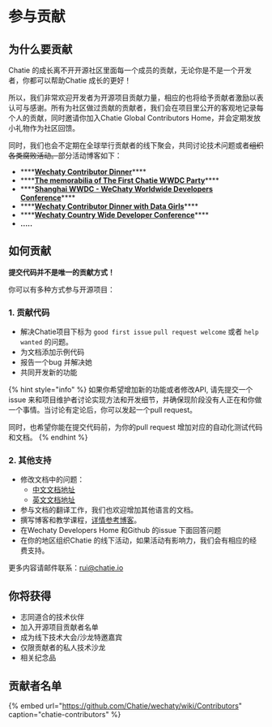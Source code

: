 # 参与贡献

## 为什么要贡献

Chatie 的成长离不开开源社区里面每一个成员的贡献，无论你是不是一个开发者，你都可以帮助Chatie 成长的更好！

所以，我们非常欢迎开发者为开源项目贡献力量，相应的也将给予贡献者激励以表认可与感谢。所有为社区做过贡献的贡献者，我们会在项目里公开的客观地记录每个人的贡献，同时邀请你加入Chatie Global Contributors Home，并会定期发放小礼物作为社区回馈。

同时，我们也会不定期在全球举行贡献者的线下聚会，共同讨论技术问题或者~~组织各类腐败活动。~~部分活动博客如下：

* \*\*\*\*[**Wechaty Contributor Dinner**](https://blog.chatie.io/wechaty-meeting/)\*\*\*\*
* \*\*\*\*[**The memorabilia of The First Chatie WWDC Party**](https://blog.chatie.io/the-first-chatie-wwdc-party/)\*\*\*\*
* \*\*\*\*[**Shanghai WWDC - WeChaty Worldwide Developers Conference**](https://blog.chatie.io/wechaty-shanghai-meetup/)\*\*\*\*
* \*\*\*\*[**Wechaty Contributor Dinner with Data Girls**](https://blog.chatie.io/wechaty-contributor-dinner-data-girl/)\*\*\*\*
* \*\*\*\*[**Wechaty Country Wide Developer Conference**](https://blog.chatie.io/country-wide-developer-conference/)\*\*\*\*
* **.....**

## 如何贡献

**提交代码并不是唯一的贡献方式！**

你可以有多种方式参与开源项目：

### 1. 贡献代码

* 解决Chatie项目下标为 `good first issue` `pull request welcome` 或者 `help wanted` 的问题。
* 为文档添加示例代码
* 报告一个bug 并解决她
* 共同开发新的功能

{% hint style="info" %}
如果你希望增加新的功能或者修改API, 请先提交一个issue 来和项目维护者讨论实现方法和开发细节，并确保现阶段没有人正在和你做一个事情。当讨论有定论后，你可以发起一个pull request。

同时，也希望你能在提交代码前，为你的pull request 增加对应的自动化测试代码和文档。
{% endhint %}

### 2. 其他支持

* 修改文档中的问题：
  * [中文文档地址](https://github.com/lijiarui/wechaty-docs)
  * [英文文档地址](https://github.com/chatie/docs)
* 参与文档的翻译工作，我们也欢迎增加其他语言的文档。
* 撰写博客和教学课程，[详情参考博客](https://github.com/chatie/blog)。
* 在Wechaty Developers Home 和Github 的issue 下面回答问题
* 在你的地区组织Chatie 的线下活动，如果活动有影响力，我们会有相应的经费支持。

更多内容请邮件联系：rui@chatie.io

## 你将获得

* 志同道合的技术伙伴
* 加入开源项目贡献者名单 
* 成为线下技术大会/沙龙特邀嘉宾 
* 仅限贡献者的私人技术沙龙 
* 相关纪念品

## 贡献者名单

{% embed url="https://github.com/Chatie/wechaty/wiki/Contributors​" caption="chatie-contributors" %}

